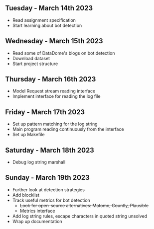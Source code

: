 ## Tuesday - March 14th 2023
- Read assignment specification
- Start learning about bot detection

## Wednesday - March 15th 2023
- Read some of DataDome's blogs on bot detection
- Download dataset
- Start project structure

## Thursday - March 16th 2023
- Model Request stream reading interface
- Implement interface for reading the log file

## Friday - March 17th 2023
- Set up pattern matching for the log string
- Main program reading continuously from the interface
- Set up Makefile

## Saturday - March 18th 2023
- Debug log string marshall

## Sunday - March 19th 2023
- Further look at detection strategies
- Add blocklist
- Track useful metrics for bot detection
    - ~~Look for open-source alternatives: Matomo, Countly, Plausible~~
    - Metrics interface
- Add log string rules, escape characters in quoted string unsolved
- Wrap up documentation